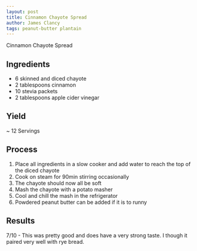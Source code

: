 ```yaml
---
layout: post
title: Cinnamon Chayote Spread
author: James Clancy
tags: peanut-butter plantain 
---
```


Cinnamon Chayote Spread

## Ingredients

- 6 skinned and diced chayote
- 2 tablespoons cinnamon
- 10 stevia packets
- 2 tablespoons apple cider vinegar

## Yield

~ 12 Servings

## Process

1. Place all ingredients in a slow cooker and add water to reach the top of the diced chayote
2. Cook on steam for 90min stirring occasionally
3. The chayote should now all be soft
4. Mash the chayote with a potato masher 
5. Cool and chill the mash in the refrigerator
6. Powdered peanut butter can be added if it is to runny

## Results 

7/10 - This was pretty good and does have a very strong taste. I though it paired very well with rye bread. 